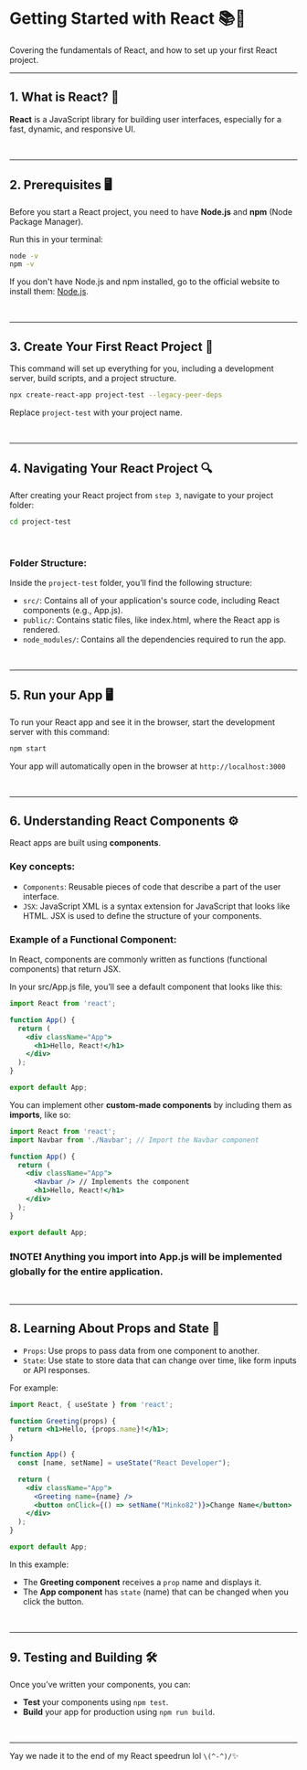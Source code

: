 # Getting Started with React 📚🚀

Covering the fundamentals of React, and how to set up your first React project.

---

## 1. What is React? 🤔

**React** is a JavaScript library for building user interfaces, especially for a fast, dynamic, and responsive UI. 

<br>

---

## 2. Prerequisites 🖥️

Before you start a React project, you need to have **Node.js** and **npm** (Node Package Manager).

Run this in your terminal:

```bash
node -v
npm -v
```

If you don't have Node.js and npm installed, go to the official website to install them: [Node.js](https://nodejs.org/en).

<br>

---

## 3. Create Your First React Project 🎨

This command will set up everything for you, including a development server, build scripts, and a project structure.

```bash
npx create-react-app project-test --legacy-peer-deps
```

Replace ```project-test``` with your project name.

<br>

---

## 4. Navigating Your React Project 🔍

After creating your React project from ```step 3```, navigate to your project folder:

```bash
cd project-test
```
<br>

### Folder Structure:

Inside the ```project-test``` folder, you’ll find the following structure:

- ```src/```: Contains all of your application's source code, including React components (e.g., App.js).
- ```public/```: Contains static files, like index.html, where the React app is rendered.
- ```node_modules/```: Contains all the dependencies required to run the app.

<br>

---

## 5. Run your App 🖥️

To run your React app and see it in the browser, start the development server with this command:

```bash
npm start
```
Your app will automatically open in the browser at ```http://localhost:3000```

<br>

---

## 6. Understanding React Components ⚙️

React apps are built using **components**.

### Key concepts:

- ```Components```: Reusable pieces of code that describe a part of the user interface. 
- ```JSX```: JavaScript XML is a syntax extension for JavaScript that looks like HTML. JSX is used to define the structure of your components.

### Example of a Functional Component:

In React, components are commonly written as functions (functional components) that return JSX. 

In your src/App.js file, you’ll see a default component that looks like this:

```jsx
import React from 'react';

function App() {
  return (
    <div className="App">
      <h1>Hello, React!</h1>
    </div>
  );
}

export default App;
```

You can implement other **custom-made components** by including them as **imports**, like so: 

```jsx
import React from 'react';
import Navbar from './Navbar'; // Import the Navbar component

function App() {
  return (
    <div className="App">
      <Navbar /> // Implements the component
      <h1>Hello, React!</h1>
    </div>
  );
}

export default App;
```

### ❗**NOTE**❗ Anything you import into App.js will be implemented globally for the entire application.

<br>

---

## 8. Learning About Props and State 🔑
- ```Props```: Use props to pass data from one component to another.
- ```State```: Use state to store data that can change over time, like form inputs or API responses.

For example:

```jsx
import React, { useState } from 'react';

function Greeting(props) {
  return <h1>Hello, {props.name}!</h1>;
}

function App() {
  const [name, setName] = useState("React Developer");

  return (
    <div className="App">
      <Greeting name={name} />
      <button onClick={() => setName("Minko82")}>Change Name</button>
    </div>
  );
}

export default App;
```

In this example:

- The **Greeting component** receives a ```prop``` name and displays it.
- The **App component** has ```state``` (name) that can be changed when you click the button.

<br>

---

## 9. Testing and Building 🛠️
Once you’ve written your components, you can:

- **Test** your components using ```npm test```.
- **Build** your app for production using ```npm run build```.

<br>

---

Yay we nade it to the end of my React speedrun lol ```\(^-^)/```✨

